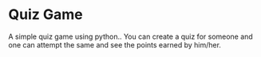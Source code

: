 # Quiz Game
A simple quiz game using python..
You can create a quiz for someone and one can attempt the same and see the points earned by him/her.
